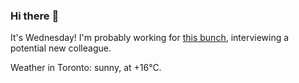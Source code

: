 ### Hi there :wave:

It's Wednesday! I'm probably working for [this bunch](https://github.com/kohofinancial), interviewing a potential new colleague.

Weather in Toronto: sunny, at +16°C.

